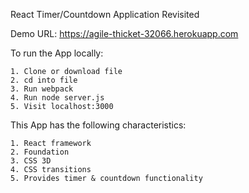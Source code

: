 React Timer/Countdown Application Revisited

Demo URL:  https://agile-thicket-32066.herokuapp.com

To run the App locally:

	1. Clone or download file
	2. cd into file
	3. Run webpack 
	4. Run node server.js
	5. Visit localhost:3000

This App has the following characteristics:

	1. React framework
	2. Foundation
	3. CSS 3D
	4. CSS transitions 
	5. Provides timer & countdown functionality